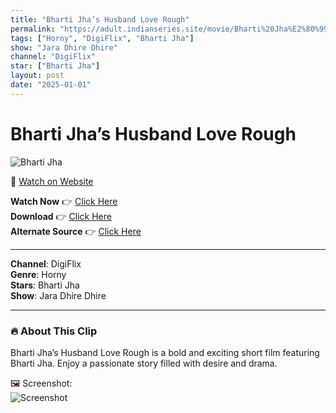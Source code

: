 ```yaml
---
title: "Bharti Jha’s Husband Love Rough"
permalink: "https://adult.indianseries.site/movie/Bharti%20Jha%E2%80%99s%20Husband%20Love%20Rough"
tags: ["Horny", "DigiFlix", "Bharti Jha"]
show: "Jara Dhire Dhire"
channel: "DigiFlix"
star: ["Bharti Jha"]
layout: post
date: "2025-01-01"
---
```


# Bharti Jha’s Husband Love Rough

![Bharti Jha](https://shorts.desisins.com/wp-content/uploads/2024/06/Zara-Dhire-Dhire-DesiSins.com_.jpg)

🔗 [Watch on Website](https://adult.indianseries.site/movie/Bharti%20Jha%E2%80%99s%20Husband%20Love%20Rough)

**Watch Now** 👉 [Click Here](https://adult.indianseries.site/movie/Bharti%20Jha%E2%80%99s%20Husband%20Love%20Rough)  
**Download** 👉 [Click Here](https://adult.indianseries.site/movie/Bharti%20Jha%E2%80%99s%20Husband%20Love%20Rough)  
**Alternate Source** 👉 [Click Here](https://adult.indianseries.site/movie/Bharti%20Jha%E2%80%99s%20Husband%20Love%20Rough)

---

**Channel**: DigiFlix  
**Genre**: Horny  
**Stars**: Bharti Jha  
**Show**: Jara Dhire Dhire

---

### 🔥 About This Clip

Bharti Jha’s Husband Love Rough is a bold and exciting short film featuring Bharti Jha. Enjoy a passionate story filled with desire and drama.
 
🖼️ Screenshot:  
![Screenshot](https://shorts.desisins.com/wp-content/uploads/2024/06/Zara-Dhire-Dhire-DesiSins.com_.jpg)

